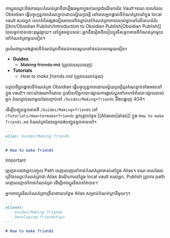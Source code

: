 ការប្តុរឈ្មោះនិងការលុបកំណត់ត្រាគឺជារឿងធម្មតាក្នុងការរក្សាដំណើរការនៃ Vault។​ ខណៈពេលដែល Obsidian ធ្វើបច្ចុប្បន្នភាពតំណភ្ជាប់ដោយស្វ័យប្រវត្តិ នៅពេលអ្នកផ្លាស់ទីកំណត់ត្រានៅក្នុង local vault របស់អ្នក គេហទំព័រផ្សេងទៀតអាចនៅតែភ្ជាប់ទៅកំណត់ត្រាចាស់របស់អ្នកនៅលើគេហទំព័រ​ [[km/Obsidian Publish/Introduction to Obsidian Publish|Obsidian Publish]]​ ដែលអ្នកបានបោះពុម្ពផ្សាយ។​ នៅក្នុងអត្ថបទនេះ អ្នកនឹងរៀនពីរបៀបប្តូរទិសអ្នកអានពីកំណត់ត្រាមួយទៅកំណត់ត្រាមួយទៀត។

ស្រមៃថាអ្នកចង់ផ្លាស់ទីកំណត់ត្រាពីថតឯកសារមួយទៅថតឯកសារមួយទៀត៖

- **Guides**
  - ~~Making friends.md~~ (ត្រូវបានលុបចេញ)
- **Tutorials**
  - *How to make friends.md* (ត្រូវបានដាក់ចូល)

បន្ទាប់ពីអ្នកផ្លាស់ទីកំណត់ត្រា Obsidian ធ្វើបច្ចុប្បន្នភាពដោយស្វ័យប្រវត្តិនូវតំណភ្ជាប់ទាំងអស់នៅក្នុង​​ vault។ ទោះយ៉ាងណាក៏ដោយ ប្រសិនបើអ្នកបោះផ្សាយការផ្លាស់ប្តូរទៅគេហទំព័របោះផ្សាយរបស់អ្នក តំណភ្ជាប់ណាមួយដែលភ្ចាប់ទៅ `/Guides/Making+friends` នឹងបង្ហាញ 404។

ដើម្បីបញ្ជូនអ្នកអានពី `/Guides/Making+friends` ទៅ `/Tutorials/How+to+make+friends` អ្នកត្រូវបន្ថែម [[Aliases|alias]] ក្នុង `How to make friends.md` កំណត់ត្រាដែលអ្នកចង់បញ្ជូនអ្នកអានទៅ។

```md
---
alias: Guides/Making friends
---

# How to make friends
```

> [!important]
> ត្រូវប្រាកដថាអ្នកបញ្ចូល​ Path ពេញលេញទៅកាន់កំណត់ត្រាចាស់នៅក្នុង​​ Alias។ ខណៈ​ពេល​ដែល​ប្រើ​តែ​ឈ្មោះ​កំណត់ត្រា​ជា​ Alias ដំណើរការ​នៅ​ក្នុង​ local vault ​របស់​អ្នក, Publish ត្រូវ​ការ​​ path ​ពេញ​លេញ​ទៅ​កាន់​កំណត់ត្រា ដើម្បី​អាច​ប្តូរ​ទិស​ទៅ​វា​បាន។

អ្នកអាចប្តូរទិសកំណត់ត្រាច្រើនដោយបន្ថែម Alias សម្រាប់កំណត់ត្រានីមួយៗ។

```md
---
aliases: 
  - Guides/Making friends
  - Developing friendships
---

# How to make friends
```